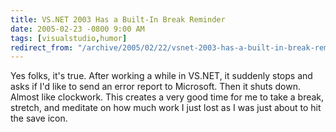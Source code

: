 ```yaml
---
title: VS.NET 2003 Has a Built-In Break Reminder
date: 2005-02-23 -0800 9:00 AM
tags: [visualstudio,humor]
redirect_from: "/archive/2005/02/22/vsnet-2003-has-a-built-in-break-reminder.aspx/"
---
```


Yes folks, it's true. After working a while in VS.NET, it suddenly stops
and asks if I'd like to send an error report to Microsoft. Then it shuts
down. Almost like clockwork. This creates a very good time for me to
take a break, stretch, and meditate on how much work I just lost as I
was just about to hit the save icon.

